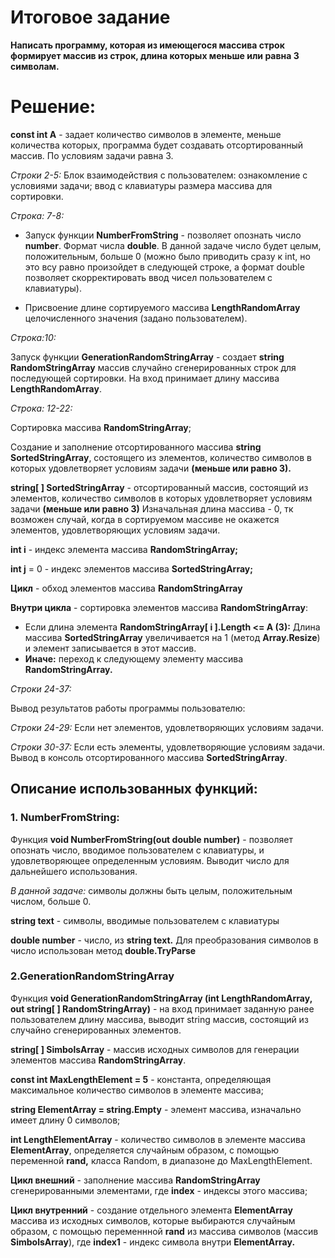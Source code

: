 # Итоговое задание
**Написать программу, которая из имеющегося массива строк формирует массив из строк, длина которых меньше или равна 3 символам.**

# Решение:
**const int A** - задает количество символов в элементе, меньше количества которых, программа будет создавать отсортированный массив. По условиям задачи равна 3.

*Строки 2-5:*
Блок взаимодействия с пользователем: ознакомление с условиями задачи; ввод с клавиатуры размера массива для сортировки.

*Строка: 7-8:*

* Запуск функции **NumberFromString**  - позволяет опознать число **number**. Формат числа **double**. В данной задаче число будет целым, положительным, больше 0 (можно было приводить сразу к int, но это всу равно произойдет в следующей строке, а формат double позволяет скорректировать ввод чисел пользователем с клавиатуры). 

* Присвоение длине сортируемого массива **LengthRandomArray**  целочисленного значения (задано пользователем).

*Строка:10:*

Запуск функции **GenerationRandomStringArray** - создает **string RandomStringArray** массив случайно сгенерированных строк для последующей сортировки. На вход принимает длину массива **LengthRandomArray**.

*Строка: 12-22:*

Сортировка массива **RandomStringArray**;

Создание и заполнение отсортированного массива **string SortedStringArray**, состоящего из элементов, количество символов в которых удовлетворяет условиям задачи **(меньше или равно 3).**

**string[ ] SortedStringArray** - отсортированный массив, состоящий из элементов, количество символов в которых удовлетворяет условиям задачи **(меньше или равно 3)** Изначальная длина массива - 0, тк возможен случай, когда в сортируемом массиве не окажется элементов, удовлетворяющих условиям задачи.

**int i** - индекс элемента массива **RandomStringArray;**

**int j** = 0 - индекс элементов массива **SortedStringArray;**

**Цикл** - обход элементов массива **RandomStringArray**

**Внутри цикла** - сортировка элементов массива **RandomStringArray**:

* Если длина элемента **RandomStringArray[ i ].Length <= A (3):** 
    Длина массива **SortedStringArray** увеличивается на 1 (метод **Array.Resize**) и элемент записывается в этот массив. 
* **Иначе:** переход к следующему элементу массива **RandomStringArray.**

*Строки 24-37:*

Вывод результатов работы программы пользователю:

*Строки 24-29:* Если нет элементов, удовлетворяющих условиям задачи.

*Строки 30-37:* Если есть элементы, удовлетворяющие условиям задачи. Вывод в консоль отсортированного массива **SortedStringArray**.

## Описание использованных функций:

 ### **1. NumberFromString:**

Функция **void NumberFromString(out double number)** - позволяет опознать число, вводимое пользователем с клавиатуры, и удовлетворяющее определенным условиям. Выводит число для дальнейшего использования.

*В данной задаче:* символы должны быть целым, положительным числом, больше 0.

**string text** - символы, вводимые пользователем с клавиатуры

**double number** - число, из **string text.**
Для преобразования символов в число использован метод **double.TryParse**

### **2.GenerationRandomStringArray**

Функция **void GenerationRandomStringArray (int LengthRandomArray, out string[ ] RandomStringArray)** - на вход принимает заданную ранее пользователем длину массива, выводит string массив, состоящий из случайно сгенерированных элементов.

**string[ ] SimbolsArray** - массив исходных символов для генерации элементов массива **RandomStringArray**.

**const int MaxLengthElement = 5** - константа, определяющая максимальное количество символов в элементе массива;

**string ElementArray = string.Empty** - элемент массива, изначально имеет длину 0 символов;

**int LengthElementArray** - количество символов в элементе массива **ElementArray**, определяется случайным образом, с помощью переменной **rand,** класса Random, в диапазоне до MaxLengthElement.

**Цикл внешний** - заполнение массива **RandomStringArray** сгенерированными элементами, где
**index** - индексы этого массива;

**Цикл внутренний** - создание отдельного элемента **ElementArray** массива из  исходных символов, которые выбираются случайным образом, с помощью переменнной **rand** из массива символов (массив **SimbolsArray**), где
**index1** - индекс символа внутри **ElementArray.**
